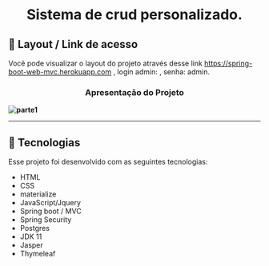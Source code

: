 

<h1 align="center"> Sistema de crud personalizado. </h1>


## 🔖 Layout / Link de acesso 

Você pode visualizar o layout do projeto através desse link https://spring-boot-web-mvc.herokuapp.com , login admin: , senha: admin.

<h3 align="center">Apresentação do Projeto </h3>

**![parte1](https://user-images.githubusercontent.com/48605830/130824421-b733c1ee-0b82-4106-8aab-164ee8cf4b1a.gif)**



<hr>

## 🚀 Tecnologias

Esse projeto foi desenvolvido com as seguintes tecnologias:

- HTML
- CSS
- materialize
- JavaScript/Jquery
- Spring boot / MVC
- Spring Security
- Postgres
- JDK 11
- Jasper
- Thymeleaf
